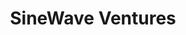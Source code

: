 ---
layout: firm_page
title: "SineWave Ventures"
id: "sinewave.vc"
permalink: "/sinewaveventuressinewave.vc/"
website: "https://sinewave.vc"
offices: "San Francisco (United States)"
investment_stages: "Seed, Series A"
portfolio_companies: "Corsha, Sagittal AI, Rescale, Metronome, Arize AI, Invary, Thoras.ai, Selector, RunSafe Security, Operant"
portfolio_link: "https://sinewave.vc/portfolio/"
investment_markets: "Data and Analytics, Networking, Cybersecurity, Computing, Enterprise Software, Financial Services, Information Technology, Infrastructure"
founded_year: "2015"
description: "SineWave Ventures is an early-stage venture capital firm focused on accelerating technology across Fortune 500 and public sector ecosystems. They invest in commercial tech with applications for enterprises and the public sector, concentrating on a focused portfolio."
linkedin: "https://www.linkedin.com/company/sinewave-ventures"
twitter: "https://twitter.com/sinewavevc"
instagram: ""
team_page: "https://sinewave.vc/team/"
investor_type: "Venture Capital"
crunchbase: "https://www.crunchbase.com/organization/sinewave-ventures"
pitchbook: ""

# SEO Optimization
meta_title: "SineWave Ventures - VC Firm - projectstartups.com"
meta_description: "SineWave Ventures, SineWave Ventures is an early-stage venture capital firm focused on accelerating technology across Fortune 500 and public sector ecosystems. They inve..."
meta_keywords: "SineWave Ventures, Data and Analytics, Networking, Cybersecurity, Computing, Enterprise Software, Financial Services, Information Technology, Infrastructure, VC firm, venture capital, startup investor, projectstartups.com"
canonical_url: "https://vc.projectstartups.com/sinewaveventuressinewave.vc/"
---